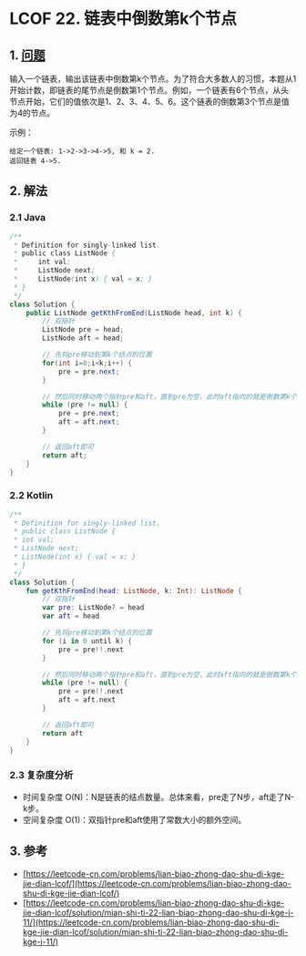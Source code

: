 # LCOF 22. 链表中倒数第k个节点

## 1. [问题](https://leetcode-cn.com/problems/lian-biao-zhong-dao-shu-di-kge-jie-dian-lcof/)

输入一个链表，输出该链表中倒数第k个节点。为了符合大多数人的习惯，本题从1开始计数，即链表的尾节点是倒数第1个节点。例如，一个链表有6个节点，从头节点开始，它们的值依次是1、2、3、4、5、6。这个链表的倒数第3个节点是值为4的节点。

示例：

```
给定一个链表: 1->2->3->4->5, 和 k = 2.
返回链表 4->5.
```

## 2. 解法

### 2.1 Java

```java
/**
 * Definition for singly-linked list.
 * public class ListNode {
 *     int val;
 *     ListNode next;
 *     ListNode(int x) { val = x; }
 * }
 */
class Solution {
    public ListNode getKthFromEnd(ListNode head, int k) {
        // 双指针
        ListNode pre = head;
        ListNode aft = head;

        // 先将pre移动到第k个结点的位置
        for(int i=0;i<k;i++) {
            pre = pre.next;
        }

        // 然后同时移动两个指针pre和aft，直到pre为空，此时aft指向的就是倒数第k个结点
        while (pre != null) {
            pre = pre.next;
            aft = aft.next;
        }

        // 返回aft即可
        return aft;
    }
}
```

### 2.2 Kotlin

```kotlin
/**
 * Definition for singly-linked list.
 * public class ListNode {
 * int val;
 * ListNode next;
 * ListNode(int x) { val = x; }
 * }
 */
class Solution {
    fun getKthFromEnd(head: ListNode, k: Int): ListNode {
        // 双指针
        var pre: ListNode? = head
        var aft = head

        // 先将pre移动到第k个结点的位置
        for (i in 0 until k) {
            pre = pre!!.next
        }

        // 然后同时移动两个指针pre和aft，直到pre为空，此时aft指向的就是倒数第k个结点
        while (pre != null) {
            pre = pre!!.next
            aft = aft.next
        }

        // 返回aft即可
        return aft
    }
}
```

### 2.3 复杂度分析

* 时间复杂度 O(N)：N是链表的结点数量。总体来看，pre走了N步，aft走了N-k步。
* 空间复杂度 O(1)：双指针pre和aft使用了常数大小的额外空间。

## 3. 参考

* [https://leetcode-cn.com/problems/lian-biao-zhong-dao-shu-di-kge-jie-dian-lcof/](https://leetcode-cn.com/problems/lian-biao-zhong-dao-shu-di-kge-jie-dian-lcof/)
* [https://leetcode-cn.com/problems/lian-biao-zhong-dao-shu-di-kge-jie-dian-lcof/solution/mian-shi-ti-22-lian-biao-zhong-dao-shu-di-kge-j-11/](https://leetcode-cn.com/problems/lian-biao-zhong-dao-shu-di-kge-jie-dian-lcof/solution/mian-shi-ti-22-lian-biao-zhong-dao-shu-di-kge-j-11/)

